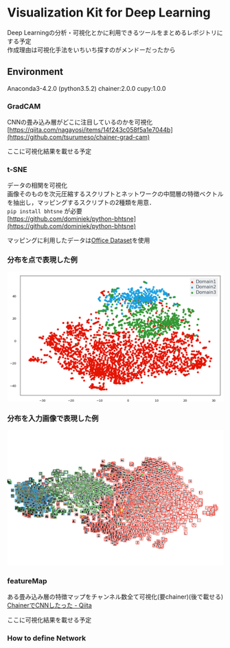 # Visualization Kit for Deep Learning

Deep Learningの分析・可視化とかに利用できるツールをまとめるレポジトリにする予定 <br>
作成理由は可視化手法をいちいち探すのがメンドーだったから

## Environment
Anaconda3-4.2.0 (python3.5.2)
chainer:2.0.0
cupy:1.0.0


### GradCAM
CNNの畳み込み層がどこに注目しているのかを可視化 <br>
[https://qiita.com/nagayosi/items/14f243c058f5a1e7044b](https://github.com/tsurumeso/chainer-grad-cam)


ここに可視化結果を載せる予定

### t-SNE
データの相関を可視化<br>
画像そのものを次元圧縮するスクリプトとネットワークの中間層の特徴ベクトルを抽出し，マッピングするスクリプトの2種類を用意．<br>
`pip install bhtsne` が必要 <br>
[https://github.com/dominiek/python-bhtsne](https://github.com/dominiek/python-bhtsne)


マッピングに利用したデータは[Office Dataset](https://people.eecs.berkeley.edu/~jhoffman/domainadapt/)を使用
### 分布を点で表現した例
<img src="https://github.com/kskdev/Visualization/blob/master/t-SNE/scatter.png" width="640px">

### 分布を入力画像で表現した例
<img src="https://github.com/kskdev/Visualization/blob/master/t-SNE/resizemap.png" width="640px">



### featureMap
ある畳み込み層の特徴マップをチャンネル数全て可視化(要chainer)(後で載せる) <br>
[ChainerでCNNしたった - Qiita](https://qiita.com/nagayosi/items/14f243c058f5a1e7044b)

ここに可視化結果を載せる予定



### How to define Network

